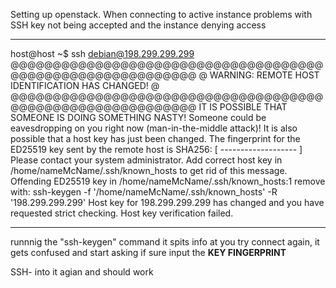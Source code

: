 Setting up openstack. When connecting to active instance problems with SSH key not being accepted and the instance denying access

_________________________________________
host@host ~$ ssh debian@198.299.299.299
@@@@@@@@@@@@@@@@@@@@@@@@@@@@@@@@@@@@@@@@@@@@@@@@@@@@@@@@@@@
@    WARNING: REMOTE HOST IDENTIFICATION HAS CHANGED!     @
@@@@@@@@@@@@@@@@@@@@@@@@@@@@@@@@@@@@@@@@@@@@@@@@@@@@@@@@@@@
IT IS POSSIBLE THAT SOMEONE IS DOING SOMETHING NASTY!
Someone could be eavesdropping on you right now (man-in-the-middle attack)!
It is also possible that a host key has just been changed.
The fingerprint for the ED25519 key sent by the remote host is
SHA256: [ ------------------- ]
Please contact your system administrator.
Add correct host key in /home/nameMcName/.ssh/known_hosts to get rid of this message.
Offending ED25519 key in /home/nameMcName/.ssh/known_hosts:1
  remove with:
  ssh-keygen -f '/home/nameMcName/.ssh/known_hosts' -R '198.299.299.299'
Host key for 198.299.299.299 has changed and you have requested strict checking.
Host key verification failed.

________________________________________

runnnig the "ssh-keygen" command
it spits info at you
try connect again, it gets confused and start asking if sure
input the **KEY FINGERPRINT**

SSH- into it agian and should work

